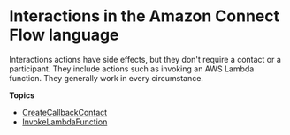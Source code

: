 # Interactions in the Amazon Connect Flow language<a name="interactions"></a>

Interactions actions have side effects, but they don't require a contact or a participant\. They include actions such as invoking an AWS Lambda function\. They generally work in every circumstance\.

**Topics**
+ [CreateCallbackContact](interactions-createcallbackcontact.md)
+ [InvokeLambdaFunction](interactions-invokelambdafunction.md)